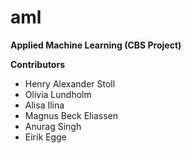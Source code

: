 # aml
**Applied Machine Learning (CBS Project)**


**Contributors** <br>
 - Henry Alexander Stoll
 - Olivia Lundholm
 - Alisa Ilina
 - Magnus Beck Eliassen
 - Anurag Singh
 - Eirik Egge
